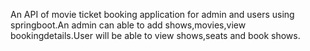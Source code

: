 An API of movie ticket booking application for admin and users using springboot.An admin can able to add shows,movies,view bookingdetails.User will be able to view shows,seats and book shows.
